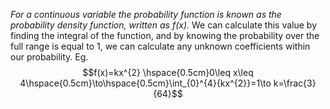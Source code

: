 *For a continuous variable the probability function is known as the probability density function, written as f(x).* We can calculate this value by finding the integral of the function, and by knowing the probability over the full range is equal to 1, we can calculate any unknown coefficients within our probability. Eg.
$$f(x)=kx^{2} \hspace{0.5cm}0\leq x\leq 4\hspace{0.5cm}\to\hspace{0.5cm}\int_{0}^{4}{kx^{2}}=1\to k=\frac{3}{64}$$
